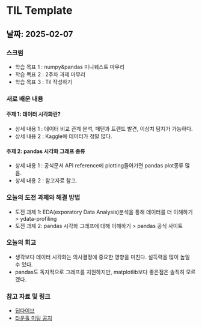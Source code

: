 # TIL Template

## 날짜: 2025-02-07

### 스크럼
- 학습 목표 1 : numpy&pandas 미니퀘스트 마무리
- 학습 목표 2 : 2주차 과제 마무리
- 학습 목표 3 : Til 작성하기

### 새로 배운 내용
#### 주제 1: 데이터 시각화란?
- 상세 내용 1 : 데이터 비교 관계 분석, 패턴과 트렌드 발견, 이상치 탐지가 가능하다.
- 상세 내용 2 : Kaggle에 데이터가 정말 많다.

#### 주제 2: pandas 시각화 그래프 종류
- 상세 내용 1 : 공식문서 API reference에 plotting들어가면 pandas plot종류 많음.
- 상세 내용 2 : 참고자료 참고.

### 오늘의 도전 과제와 해결 방법
- 도전 과제 1: EDA(exporatory Data Analysis)분석을 통해 데이터를 더 이해하기 > ydata-profiling
- 도전 과제 2: pandas 시각화 그래프에 대해 이해하기 > pandas 공식 사이트

### 오늘의 회고
- 생각보다 데이터 시각화는 의사결정에 중요한 영향을 미친다. 설득력을 많이 높일 수 있다.
- pandas도 독자적으로 그래프를 지원하지만, matplotlib보다 좋은점은 솔직히 모르겠다.

### 참고 자료 및 링크
- [딥다이브](https://www.notion.so/adapterz/17-185394a4806180d6a710cb9a08126d9a?p=bd6e6b2a8d8a4e89b764e785596a72e4&pm=s)
- [타운홀 미팅 공지](https://exp.goorm.io/education/TESIiAqKYZ88RcfzuJ/dashboard/users/hyo6490_akfg3fx12/posts/post_Xworj9oVl2NDzL8Faw)